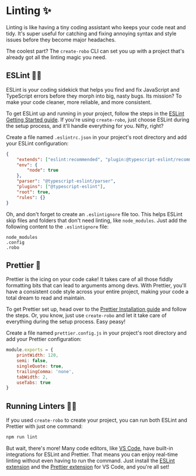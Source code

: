# Linting ✨

Linting is like having a tiny coding assistant who keeps your code neat and tidy. It's super useful for catching and fixing annoying syntax and style issues before they become major headaches.

The coolest part? The `create-robo` CLI can set you up with a project that's already got all the linting magic you need.

## ESLint 🕵️‍♀️

ESLint is your coding sidekick that helps you find and fix JavaScript and TypeScript errors before they morph into big, nasty bugs. Its mission? To make your code cleaner, more reliable, and more consistent.

To get ESLint up and running in your project, follow the steps in the [ESLint Getting Started guide](https://eslint.org/docs/user-guide/getting-started). If you're using `create-robo`, just choose ESLint during the setup process, and it'll handle everything for you. Nifty, right?

Create a file named `.eslintrc.json` in your project's root directory and add your ESLint configuration:

```json
{
	"extends": ["eslint:recommended", "plugin:@typescript-eslint/recommended"],
	"env": {
		"node": true
	},
	"parser": "@typescript-eslint/parser",
	"plugins": ["@typescript-eslint"],
	"root": true,
	"rules": {}
}
```

Oh, and don't forget to create an `.eslintignore` file too. This helps ESLint skip files and folders that don't need linting, like `node_modules`. Just add the following content to the `.eslintignore` file:

```
node_modules
.config
.robo
```

## Prettier 💅

Prettier is the icing on your code cake! It takes care of all those fiddly formatting bits that can lead to arguments among devs. With Prettier, you'll have a consistent code style across your entire project, making your code a total dream to read and maintain.

To get Prettier set up, head over to the [Prettier Installation guide](https://prettier.io/docs/en/install.html) and follow the steps. Or, you know, just use `create-robo` and let it take care of everything during the setup process. Easy peasy!

Create a file named `prettier.config.js` in your project's root directory and add your Prettier configuration:

```js
module.exports = {
	printWidth: 120,
	semi: false,
	singleQuote: true,
	trailingComma: 'none',
	tabWidth: 2,
	useTabs: true
}
```

## Running Linters 🏃‍♂️

If you used `create-robo` to create your project, you can run both ESLint and Prettier with just one command:

```bash
npm run lint
```

But wait, there's more! Many code editors, like [VS Code](https://code.visualstudio.com/), have built-in integrations for ESLint and Prettier. That means you can enjoy real-time linting without even having to run the command. Just install the [ESLint extension](https://marketplace.visualstudio.com/items?itemName=dbaeumer.vscode-eslint) and the [Prettier extension](https://marketplace.visualstudio.com/items?itemName=esbenp.prettier-vscode) for VS Code, and you're all set!
